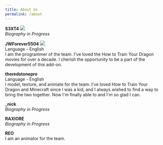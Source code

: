 ```yaml
---
title: About Us
permalink: /about
---
```


**S3XT4**   [<img src="assets/youtube.svg">](https://www.youtube.com/@S3XT4ofc)
<br>
*Biography in Progress*
<br>

**JWForever5504**   [<img src="assets/youtube.svg">](https://www.youtube.com/channel/UCW_dsmLJe5dIrVw34y9IOew)
<br>
Language - English
<br>
I am the programmer of the team. I've loved the How to Train Your Dragon movies for over a decade. I cherish the opportunity to be a part of the development of this add-on.
<br>

**theredstonepro**
<br>
Language - English
<br>
I model, texture, and animate for the team. I’ve loved How to Train Your Dragon and Minecraft since I was a kid, and I always wished to find a way to bring the two together. Now I'm finally able to and I'm so glad I can.
<br>


**_nick**
<br>
*Biography in Progress*
<br>


**RAXIORE**
<br>
*Biography in Progress*
<br>


**REO**
<br>
I am an animator for the team.
<br>

